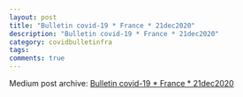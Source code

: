 ```yaml
---
layout: post
title: "Bulletin covid-19 * France * 21dec2020"
description: "Bulletin covid-19 * France * 21dec2020"
category: covidbulletinfra
tags: 
comments: true
---
```


Medium post archive: [Bulletin covid-19 * France * 21dec2020](https://chrisgodlak.medium.com/bulletin-covid-19-france-21dec2020-caf7997d9bfa)
